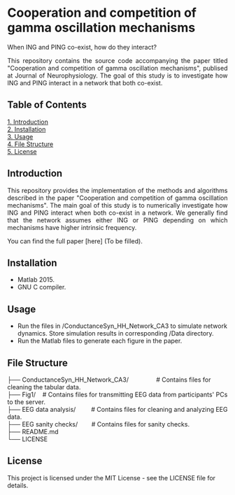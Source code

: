 # Cooperation and competition of gamma oscillation mechanisms

<p align="justify">When ING and PING co-exist, how do they interact?</p>

<p align="justify">This repository contains the source code accompanying the paper titled "Cooperation and competition of gamma oscillation mechanisms", publised at Journal of Neurophysiology. 
The goal of this study is to investigate how ING and PING interact in a network that both co-exist.</p>

## Table of Contents  
[1. Introduction](#Introduction)  
[2. Installation](#Installation)  
[3. Usage](#Usage)  
[4. File Structure](#FileStructure)  
[5. License](#License)  
          
## Introduction<a name="Introduction"/>
<p align="justify">This repository provides the implementation of the methods and algorithms described in the paper "Cooperation and competition of gamma oscillation mechanisms". 
The main goal of this study is to numerically investigate how ING and PING interact when both co-exist in a network. We generally find that the network assumes either ING or PING depending
on which mechanisms have higher intrinsic frequency.</p>

You can find the full paper [here] (To be filled).
  
## Installation<a name="Installation"/>
- Matlab 2015.
- GNU C compiler.

## Usage<a name="Usage"/>
- Run the files in /ConductanceSyn_HH_Network_CA3 to simulate network dynamics. Store simulation results in corresponding /Data directory.
- Run the Matlab files to generate each figure in the paper.

## File Structure<a name="FileStructure"/>
├── ConductanceSyn_HH_Network_CA3/&nbsp;&nbsp;&nbsp;&nbsp;&nbsp;&nbsp;&nbsp;&nbsp;&nbsp;&nbsp;&nbsp;&nbsp;&nbsp;&nbsp;&nbsp;&nbsp;# Contains files for cleaning the tabular data.  
├── Fig1/&nbsp;&nbsp;&nbsp;&nbsp;# Contains files for transmitting EEG data from participants' PCs  to the server.  
├── EEG data analysis/&nbsp;&nbsp;&nbsp;&nbsp;&nbsp;&nbsp;&nbsp;&nbsp;&nbsp;# Contains files for cleaning and analyzing EEG data.  
├── EEG sanity checks/&nbsp;&nbsp;&nbsp;&nbsp;&nbsp;&nbsp;&nbsp;&nbsp;# Contains files for sanity checks.  
├── README.md  
└── LICENSE


## License<a name="License"/>
This project is licensed under the MIT License - see the LICENSE file for details.

